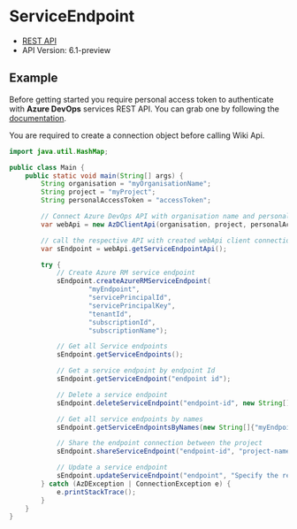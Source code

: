 # ServiceEndpoint

- [REST API](https://docs.microsoft.com/en-us/rest/api/azure/devops/serviceendpoint/endpoints?view=azure-devops-rest-6.1)
- API Version: 6.1-preview

## Example

Before getting started you require personal access token to authenticate with **Azure DevOps** services REST API.
You can grab one by following the [documentation](https://docs.microsoft.com/en-us/azure/devops/organizations/accounts/use-personal-access-tokens-to-authenticate?WT.mc_id=docs-github-dbrown&view=azure-devops&tabs=preview-page).

You are required to create a connection object before calling Wiki Api.

```java
import java.util.HashMap;

public class Main {
    public static void main(String[] args) {
        String organisation = "myOrganisationName";
        String project = "myProject";
        String personalAccessToken = "accessToken";

        // Connect Azure DevOps API with organisation name and personal access token.
        var webApi = new AzDClientApi(organisation, project, personalAccessToken);

        // call the respective API with created webApi client connection object;
        var sEndpoint = webApi.getServiceEndpointApi();

        try {
            // Create Azure RM service endpoint
            sEndpoint.createAzureRMServiceEndpoint(
                    "myEndpoint",
                    "servicePrincipalId",
                    "servicePrincipalKey",
                    "tenantId",
                    "subscriptionId",
                    "subscriptionName");

            // Get all Service endpoints
            sEndpoint.getServiceEndpoints();

            // Get a service endpoint by endpoint Id
            sEndpoint.getServiceEndpoint("endpoint id");

            // Delete a service endpoint
            sEndpoint.deleteServiceEndpoint("endpoint-id", new String[]{"projectid"});

            // Get all service endpoints by names
            sEndpoint.getServiceEndpointsByNames(new String[]{"myEndpoint"});

            // Share the endpoint connection between the project
            sEndpoint.shareServiceEndpoint("endpoint-id", "project-name-to-share-the-connection", "connection name");

            // Update a service endpoint
            sEndpoint.updateServiceEndpoint("endpoint", "Specify the request body with all details to update a service endpoint");
        } catch (AzDException | ConnectionException e) {
            e.printStackTrace();
        }
    }
}
```